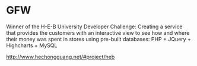 GFW
===

Winner of the H-E-B University Developer Challenge: Creating a service that provides the customers with an interactive view to see how and where their money was spent in stores using pre-built databases: PHP + JQuery + Highcharts + MySQL  

http://www.hechongguang.net/#project/heb
